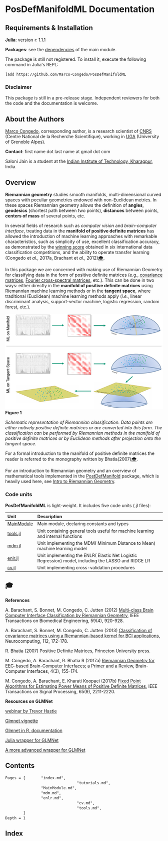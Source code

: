 # PosDefManifoldML Documentation

## Requirements & Installation

**Julia**: version ≥ 1.1.1

**Packages**: see the [dependencies](@ref) of the main module.

The package is still not registered. To install it,
execute the following command in Julia's REPL:

    ]add https://github.com/Marco-Congedo/PosDefManifoldML

### Disclaimer

This package is still in a pre-release stage.
Independent reviewers for both the code and the documentation is welcome.

## About the Authors

[Marco Congedo](https://sites.google.com/site/marcocongedo), corresponding
author, is a research scientist of [CNRS](http://www.cnrs.fr/en) (Centre National de la Recherche Scientifique), working in [UGA](https://www.univ-grenoble-alpes.fr/english/) (University of Grenoble Alpes).

**Contact**: first name dot last name at gmail dot com

Saloni Jain is a student at the
[Indian Institute of Technology, Kharagpur](http://www.iitkgp.ac.in/), India.

## Overview

**Riemannian geometry** studies smooth manifolds, multi-dimensional curved spaces with peculiar geometries endowed with non-Euclidean metrics. In these spaces Riemannian geometry allows the definition of **angles**, **geodesics** (shortest path between two points), **distances** between points, **centers of mass** of several points, etc.

In several fields of research such as *computer vision* and *brain-computer interface*, treating data in the **manifold of positive definite matrices** has allowed the introduction of machine learning approaches with remarkable characteristics, such as simplicity of use, excellent classification accuracy, as demonstrated by the [winning score](http://alexandre.barachant.org/challenges/) obtained in six international data classification competitions, and the ability to operate transfer learning (Congedo et *al.*, 2017a, Brachant et *al.*, 2012)[🎓](@ref).

In this package we are concerned with making use of Riemannian Geometry for classifying data in the form of positive definite matrices (e.g.,
[covariance matrices](https://github.com/mateuszbaran/CovarianceEstimation.jl), [Fourier cross-spectral matrices](https://marco-congedo.github.io/FourierAnalysis.jl/dev/crossspectra/
), etc.).
This can be done in two ways: either directly in the **manifold of positive definite matrices** using Riemannian machine learning methods or in the **tangent space**, where traditional (Euclidean) machine learning methods apply
(*i.e.*, linear discriminant analysis, support-vector machine,
logistic regression, random forest, etc.).

![Figure 1](assets/Fig1.jpg)
**Figure 1**

*Schematic representation of Riemannian classification. Data points are either natively positive definite matrices or are converted into this form. The classification can be performed by Riemannian methods in the manifold of positive definite matrices or by Euclidean methods after projection onto the tangent space.*

For a formal introduction to the manifold of positive definite matrices
the reader is referred to the monography written by Bhatia(2007)[🎓](@ref).

For an introduction to Riemannian geometry and an overview of mathematical tools implemented in the [PostDefManifold](https://marco-congedo.github.io/PosDefManifold.jl/latest/) package, which is heavily used here, see [Intro to Riemannian Geometry](https://marco-congedo.github.io/PosDefManifold.jl/latest/introToRiemannianGeometry/).

### Code units

**PosDefManifoldML** is light-weight. It includes five code units (.jl files):

| Unit   | Description |
|:----------|:----------|
| [MainModule](@ref) | Main module, declaring constants and types |
| [tools.jl](@ref) | Unit containing general tools useful for machine learning and internal functions|
| [mdm.jl](@ref) | Unit implementing the MDM( Minimum Distance to Mean) machine learning model |
| [enlr.jl](@ref) | Unit implementing the ENLR( Elastic Net Logistic Regression) model, including the LASSO and RIDGE LR |
| [cv.jl](@ref)| Unit implementing cross-validation procedures |


## 🎓

**References**

A. Barachant, S. Bonnet, M. Congedo, C. Jutten (2012)
[Multi-class Brain Computer Interface Classification by Riemannian Geometry](https://hal.archives-ouvertes.fr/hal-00681328/document),
IEEE Transactions on Biomedical Engineering, 59(4), 920-928.

A. Barachant, S. Bonnet, M. Congedo, C. Jutten (2013)
[Classification of covariance matrices using a Riemannian-based kernel for BCI applications](https://hal.archives-ouvertes.fr/hal-00820475/document), Neurocomputing, 112, 172-178.

R. Bhatia (2007)
Positive Definite Matrices,
Princeton University press.

M. Congedo, A. Barachant, R. Bhatia R (2017a)
[Riemannian Geometry for EEG-based Brain-Computer Interfaces; a Primer and a Review](https://bit.ly/2HOk5qN),
Brain-Computer Interfaces, 4(3), 155-174.

M. Congedo, A. Barachant, E. Kharati Koopaei (2017b) [Fixed Point Algorithms for Estimating Power Means of Positive Definite Matrices](https://bit.ly/2HKEcGk),
IEEE Transactions on Signal Processing, 65(9), 2211-2220.

**Resources on GLMNet**

[webinar by Trevor Hastie](https://www.youtube.com/watch?v=BU2gjoLPfDc&feature=youtu.be)

[Glmnet vignette](https://web.stanford.edu/~hastie/Papers/Glmnet_Vignette.pdf)

[Glmnet in R, documentation](https://cran.r-project.org/web/packages/glmnet/glmnet.pdf)

[Julia wrapper for GLMNet](https://github.com/JuliaStats/GLMNet.jl)

[A more advanced wrapper for GLMNet](https://github.com/linxihui/GLMNet.jl)

## Contents

```@contents
Pages = [       "index.md",
								"tutorials.md",
                "MainModule.md",
                "mdm.md",
                "enlr.md",
								"cv.md",
								"tools.md",
		]
Depth = 1
```

## Index

```@index
```
